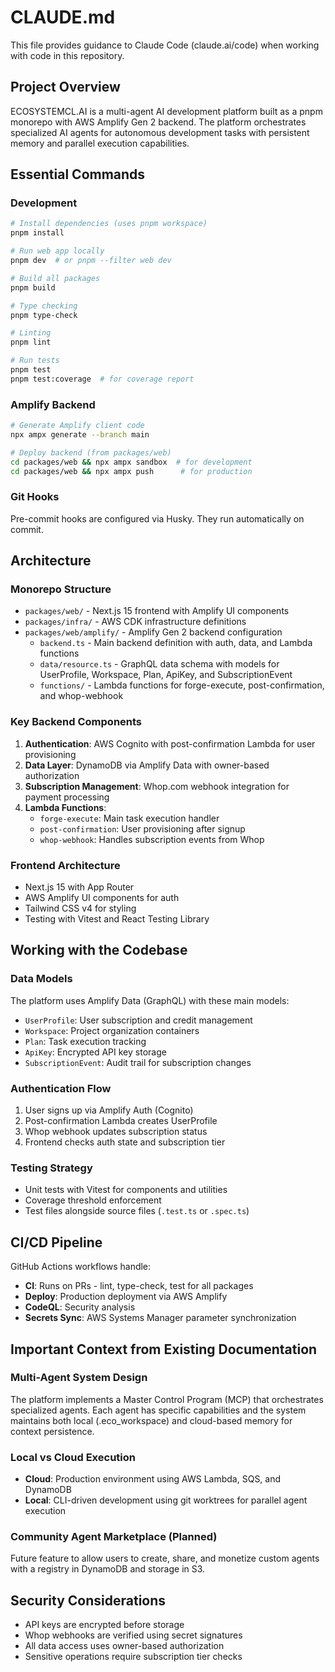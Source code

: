 # CLAUDE.md

This file provides guidance to Claude Code (claude.ai/code) when working with code in this repository.

## Project Overview

ECOSYSTEMCL.AI is a multi-agent AI development platform built as a pnpm monorepo with AWS Amplify Gen 2 backend. The platform orchestrates specialized AI agents for autonomous development tasks with persistent memory and parallel execution capabilities.

## Essential Commands

### Development
```bash
# Install dependencies (uses pnpm workspace)
pnpm install

# Run web app locally
pnpm dev  # or pnpm --filter web dev

# Build all packages
pnpm build

# Type checking
pnpm type-check

# Linting
pnpm lint

# Run tests
pnpm test
pnpm test:coverage  # for coverage report
```

### Amplify Backend
```bash
# Generate Amplify client code
npx ampx generate --branch main

# Deploy backend (from packages/web)
cd packages/web && npx ampx sandbox  # for development
cd packages/web && npx ampx push      # for production
```

### Git Hooks
Pre-commit hooks are configured via Husky. They run automatically on commit.

## Architecture

### Monorepo Structure
- `packages/web/` - Next.js 15 frontend with Amplify UI components
- `packages/infra/` - AWS CDK infrastructure definitions
- `packages/web/amplify/` - Amplify Gen 2 backend configuration
  - `backend.ts` - Main backend definition with auth, data, and Lambda functions
  - `data/resource.ts` - GraphQL data schema with models for UserProfile, Workspace, Plan, ApiKey, and SubscriptionEvent
  - `functions/` - Lambda functions for forge-execute, post-confirmation, and whop-webhook

### Key Backend Components
1. **Authentication**: AWS Cognito with post-confirmation Lambda for user provisioning
2. **Data Layer**: DynamoDB via Amplify Data with owner-based authorization
3. **Subscription Management**: Whop.com webhook integration for payment processing
4. **Lambda Functions**:
   - `forge-execute`: Main task execution handler
   - `post-confirmation`: User provisioning after signup
   - `whop-webhook`: Handles subscription events from Whop

### Frontend Architecture
- Next.js 15 with App Router
- AWS Amplify UI components for auth
- Tailwind CSS v4 for styling
- Testing with Vitest and React Testing Library

## Working with the Codebase

### Data Models
The platform uses Amplify Data (GraphQL) with these main models:
- `UserProfile`: User subscription and credit management
- `Workspace`: Project organization containers
- `Plan`: Task execution tracking
- `ApiKey`: Encrypted API key storage
- `SubscriptionEvent`: Audit trail for subscription changes

### Authentication Flow
1. User signs up via Amplify Auth (Cognito)
2. Post-confirmation Lambda creates UserProfile
3. Whop webhook updates subscription status
4. Frontend checks auth state and subscription tier

### Testing Strategy
- Unit tests with Vitest for components and utilities
- Coverage threshold enforcement
- Test files alongside source files (`.test.ts` or `.spec.ts`)

## CI/CD Pipeline

GitHub Actions workflows handle:
- **CI**: Runs on PRs - lint, type-check, test for all packages
- **Deploy**: Production deployment via AWS Amplify
- **CodeQL**: Security analysis
- **Secrets Sync**: AWS Systems Manager parameter synchronization

## Important Context from Existing Documentation

### Multi-Agent System Design
The platform implements a Master Control Program (MCP) that orchestrates specialized agents. Each agent has specific capabilities and the system maintains both local (.eco_workspace) and cloud-based memory for context persistence.

### Local vs Cloud Execution
- **Cloud**: Production environment using AWS Lambda, SQS, and DynamoDB
- **Local**: CLI-driven development using git worktrees for parallel agent execution

### Community Agent Marketplace (Planned)
Future feature to allow users to create, share, and monetize custom agents with a registry in DynamoDB and storage in S3.

## Security Considerations
- API keys are encrypted before storage
- Whop webhooks are verified using secret signatures
- All data access uses owner-based authorization
- Sensitive operations require subscription tier checks